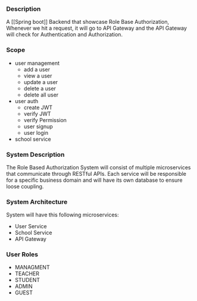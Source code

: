 ### Description
A [[Spring boot]] Backend that showcase Role Base Authorization, Whenever we hit a request, it will go to API Gateway and the API Gateway will check for Authentication and Authorization.
### Scope
- user management
	- add a user
	- view a user
	- update a user
	- delete a user
	- delete all user
- user auth
	- create JWT
	- verify JWT
	- verify Permission
	- user signup
	- user login
- school service
### System Description
The Role Based Authorization System will consist of multiple microservices that communicate through RESTful APIs. Each service will be responsible for a specific business domain and will have its own database to ensure loose coupling.
### System Architecture
System will have this following microservices:
- User Service
- School Service
- API Gateway
### User Roles
- MANAGMENT
- TEACHER
- STUDENT
- ADMIN
- GUEST